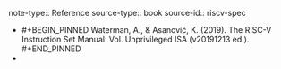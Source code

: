 note-type:: Reference
source-type:: book
source-id:: riscv-spec

- #+BEGIN_PINNED
  Waterman, A., & Asanović, K. (2019). The RISC-V Instruction Set Manual: Vol. Unprivileged ISA (v20191213 ed.).
  #+END_PINNED
-